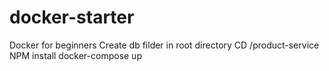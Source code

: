 # docker-starter
Docker for beginners
Create db filder in root directory
CD /product-service
NPM install
docker-compose up
